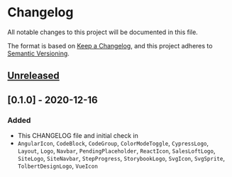 # Changelog

All notable changes to this project will be documented in this file.

The format is based on [Keep a Changelog](https://keepachangelog.com/en/1.0.0/),
and this project adheres to
[Semantic Versioning](https://semver.org/spec/v2.0.0.html).

## [Unreleased][unreleased]

## [0.1.0] - 2020-12-16

### Added

- This CHANGELOG file and initial check in
- `AngularIcon`, `CodeBlock`, `CodeGroup`, `ColorModeToggle`, `CypressLogo`,
  `Layout`, `Logo`, `Navbar`, `PendingPlaceholder`, `ReactIcon`,
  `SalesLoftLogo`, `SiteLogo`, `SiteNavbar`, `StepProgress`, `StorybookLogo`,
  `SvgIcon`, `SvgSprite`, `TolbertDesignLogo`, `VueIcon`

[unreleased]: https://github.com/victortolbert/app/compare/v1.1.0...HEAD
[0.0.2]: https://github.com/victortolbert/app/compare/v0.0.1...v0.0.2
[0.0.1]: https://github.com/victortolbert/app/releases/tag/v0.0.1

